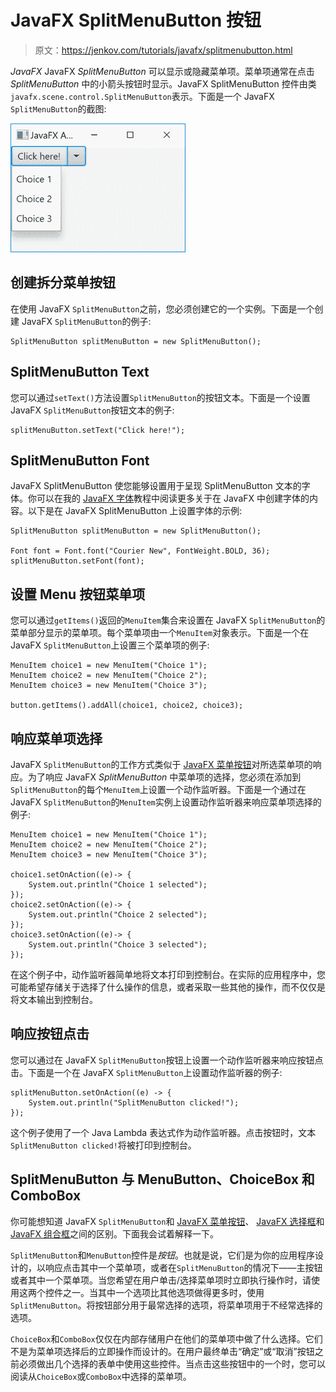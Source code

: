 # JavaFX SplitMenuButton 按钮

> 原文：<https://jenkov.com/tutorials/javafx/splitmenubutton.html>

*JavaFX* JavaFX *SplitMenuButton* 可以显示或隐藏菜单项。菜单项通常在点击 *SplitMenuButton* 中的小箭头按钮时显示。JavaFX SplitMenuButton 控件由类`javafx.scene.control.SplitMenuButton`表示。下面是一个 JavaFX `SplitMenuButton`的截图:

![A JavaFX SplitMenuButton.](img/c055da4f682c3d1bc274ec0ad7ac1917.png)

## 创建拆分菜单按钮

在使用 JavaFX `SplitMenuButton`之前，您必须创建它的一个实例。下面是一个创建 JavaFX `SplitMenuButton`的例子:

```
SplitMenuButton splitMenuButton = new SplitMenuButton();

```

## SplitMenuButton Text

您可以通过`setText()`方法设置`SplitMenuButton`的按钮文本。下面是一个设置 JavaFX `SplitMenuButton`按钮文本的例子:

```
splitMenuButton.setText("Click here!");

```

## SplitMenuButton Font

JavaFX SplitMenuButton 使您能够设置用于呈现 SplitMenuButton 文本的字体。你可以在我的 [JavaFX 字体](fonts.html)教程中阅读更多关于在 JavaFX 中创建字体的内容。以下是在 JavaFX SplitMenuButton 上设置字体的示例:

```
SplitMenuButton splitMenuButton = new SplitMenuButton();

Font font = Font.font("Courier New", FontWeight.BOLD, 36);
splitMenuButton.setFont(font);

```

## 设置 Menu 按钮菜单项

您可以通过`getItems()`返回的`MenuItem`集合来设置在 JavaFX `SplitMenuButton`的菜单部分显示的菜单项。每个菜单项由一个`MenuItem`对象表示。下面是一个在 JavaFX `SplitMenuButton`上设置三个菜单项的例子:

```
MenuItem choice1 = new MenuItem("Choice 1");
MenuItem choice2 = new MenuItem("Choice 2");
MenuItem choice3 = new MenuItem("Choice 3");

button.getItems().addAll(choice1, choice2, choice3);

```

## 响应菜单项选择

JavaFX `SplitMenuButton`的工作方式类似于 [JavaFX 菜单按钮](menubutton.html)对所选菜单项的响应。为了响应 JavaFX *SplitMenuButton* 中菜单项的选择，您必须在添加到`SplitMenuButton`的每个`MenuItem`上设置一个动作监听器。下面是一个通过在 JavaFX `SplitMenuButton`的`MenuItem`实例上设置动作监听器来响应菜单项选择的例子:

```
MenuItem choice1 = new MenuItem("Choice 1");
MenuItem choice2 = new MenuItem("Choice 2");
MenuItem choice3 = new MenuItem("Choice 3");

choice1.setOnAction((e)-> {
    System.out.println("Choice 1 selected");
});
choice2.setOnAction((e)-> {
    System.out.println("Choice 2 selected");
});
choice3.setOnAction((e)-> {
    System.out.println("Choice 3 selected");
});

```

在这个例子中，动作监听器简单地将文本打印到控制台。在实际的应用程序中，您可能希望存储关于选择了什么操作的信息，或者采取一些其他的操作，而不仅仅是将文本输出到控制台。

## 响应按钮点击

您可以通过在 JavaFX `SplitMenuButton`按钮上设置一个动作监听器来响应按钮点击。下面是一个在 JavaFX `SplitMenuButton`上设置动作监听器的例子:

```
splitMenuButton.setOnAction((e) -> {
    System.out.println("SplitMenuButton clicked!");
});

```

这个例子使用了一个 Java Lambda 表达式作为动作监听器。点击按钮时，文本`SplitMenuButton clicked!`将被打印到控制台。

## SplitMenuButton 与 MenuButton、ChoiceBox 和 ComboBox

你可能想知道 JavaFX `SplitMenuButton`和 [JavaFX 菜单按钮](menubutton.html)、 [JavaFX 选择框](choicebox.html)和 [JavaFX 组合框](combobox.html)之间的区别。下面我会试着解释一下。

`SplitMenuButton`和`MenuButton`控件是*按钮*。也就是说，它们是为你的应用程序设计的，以响应点击其中一个菜单项，或者在`SplitMenuButton`的情况下——主按钮或者其中一个菜单项。当您希望在用户单击/选择菜单项时立即执行操作时，请使用这两个控件之一。当其中一个选项比其他选项做得更多时，使用`SplitMenuButton`。将按钮部分用于最常选择的选项，将菜单项用于不经常选择的选项。

`ChoiceBox`和`ComboBox`仅仅在内部存储用户在他们的菜单项中做了什么选择。它们不是为菜单项选择后的立即操作而设计的。在用户最终单击“确定”或“取消”按钮之前必须做出几个选择的表单中使用这些控件。当点击这些按钮中的一个时，您可以阅读从`ChoiceBox`或`ComboBox`中选择的菜单项。